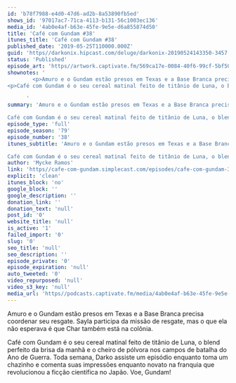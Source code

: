 ```yaml
---
id: 'b78f7988-e4d0-47d6-ad2b-8a53890fb5ed'
shows_id: '97017ac7-71ca-4113-b131-56c1003ec136'
media_id: '4ab0e4af-b63e-45fe-9e5e-d6a855874d50'
title: 'Café com Gundam #38'
itunes_title: 'Café com Gundam #38'
published_date: '2019-05-25T110000.000Z'
guid: 'https//darkonix.hipcast.com/deluge/darkonix-20190524143350-3457.mp3'
status: 'Published'
episode_art: 'https//artwork.captivate.fm/569ca17e-0084-40f6-99cf-5bf50ae5d69b/1005-itunes-1582369201.jpg'
shownotes: '
        <p>Amuro e o Gundam estão presos em Texas e a Base Branca precisa coordenar seu resgate. Sayla participa da missão de resgate, mas o que ela não esperava é que Char também está na colônia.</p>
<p>Café com Gundam é o seu cereal matinal feito de titânio de Luna, o blend perfeito da brisa da manhã e o cheiro de pólvora nos campos de batalha do Ano de Guerra. Toda semana, Darko assiste um episódio enquanto toma um chazinho e comenta suas impressões enquanto novato na franquia que revolucionou a ficção científica no Japão. Voe, Gundam!</p>

      '
summary: 'Amuro e o Gundam estão presos em Texas e a Base Branca precisa coordenar seu resgate. Sayla participa da missão de resgate, mas o que ela não esperava é que Char também está na colônia.

Café com Gundam é o seu cereal matinal feito de titânio de Luna, o blend perfeito da brisa da manhã e o cheiro de pólvora nos campos de batalha do Ano de Guerra. Toda semana, Darko assiste um episódio enquanto toma um chazinho e comenta suas impressões enquanto novato na franquia que revolucionou a ficção científica no Japão. Voe, Gundam!'
episode_type: 'full'
episode_season: '79'
episode_number: '38'
itunes_subtitle: 'Amuro e o Gundam estão presos em Texas e a Base Branca precisa coordenar seu resgate. Sayla participa da missão de resgate, mas o que ela não esperava é que Char também está na colônia.

Café com Gundam é o seu cereal matinal feito de titânio de Luna, o blend perfeito da brisa da manhã e o cheiro de pólvora nos campos de batalha do Ano de Guerra. Toda semana, Darko assiste um episódio enquanto toma um chazinho e comenta suas impressões enquanto novato na franquia que revolucionou a ficção científica no Japão. Voe, Gundam!'
author: 'Mycke Ramos'
link: 'https//cafe-com-gundam.simplecast.com/episodes/cafe-com-gundam-38-oZLNw4W6'
explicit: 'clean'
itunes_block: 'no'
google_block: ''
google_description: ''
donation_link: ''
donation_text: 'null'
post_id: '0'
website_title: 'null'
is_active: '1'
failed_import: '0'
slug: '0'
seo_title: 'null'
seo_description: ''
episode_private: '0'
episode_expiration: 'null'
auto_tweeted: '0'
video_repurposed: 'null'
video_s3_key: 'null'
media_url: 'https//podcasts.captivate.fm/media/4ab0e4af-b63e-45fe-9e5e-d6a855874d50/darkonix-20190524143350-3457_tc.mp3'
---
```

Amuro e o Gundam estão presos em Texas e a Base Branca precisa coordenar seu resgate. Sayla participa da missão de resgate, mas o que ela não esperava é que Char também está na colônia.

Café com Gundam é o seu cereal matinal feito de titânio de Luna, o blend perfeito da brisa da manhã e o cheiro de pólvora nos campos de batalha do Ano de Guerra. Toda semana, Darko assiste um episódio enquanto toma um chazinho e comenta suas impressões enquanto novato na franquia que revolucionou a ficção científica no Japão. Voe, Gundam!